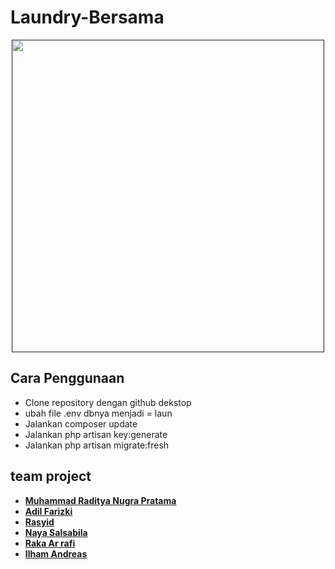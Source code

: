 # Laundry-Bersama
<p align="center"><a href="" target="_blank"><img src="https://i.imgur.com/e2Ryqta_d.webp?maxwidth=640&shape=thumb&fidelity=medium" width="500"></a></p>

## Cara Penggunaan

- Clone repository dengan github dekstop
- ubah file .env dbnya menjadi = laun
- Jalankan composer update
- Jalankan php artisan key:generate
- Jalankan php artisan migrate:fresh


## team project

- **[Muhammad Raditya Nugra Pratama]()**
- **[Adil Farizki]()**
- **[Rasyid]()**
- **[Naya Salsabila]()**
- **[Raka Ar rafi]()**
- **[Ilham Andreas]()**
